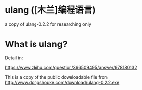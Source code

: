 # ulang ([木兰]编程语言)

a copy of ulang-0.2.2 for researching only

# What is ulang?

Detail in:

https://www.zhihu.com/question/366509495/answer/978180132

This is a copy of the public downloadable file from http://www.dongshouke.com/download/ulang-0.2.2.exe
